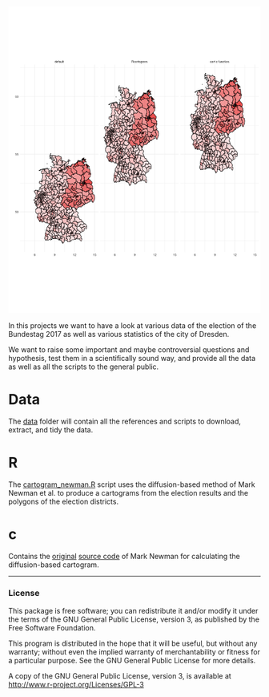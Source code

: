 ![left-winged-Germay](res/cartogram_newman_die_linke.png)

In this projects we want to have a look at various data of the election of the Bundestag 2017 as well as various statistics of the city of Dresden.

We want to raise some important and maybe controversial questions and hypothesis, test them in a scientifically sound way, and provide all the data as well as all the scripts to the general public.

# Data

The [data](data) folder will contain all the references and scripts to download, extract, and tidy the data.

# R

The [cartogram_newman.R](R/cartogram_newman.R) script uses the diffusion-based method of Mark Newman et al. to produce a cartograms from the election results and the polygons of the election districts.

# c

Contains the [original](http://www-personal.umich.edu/~mejn/cart/) [source code](c/cart.c) of Mark Newman for calculating the diffusion-based cartogram.

---

### License

This package is free software; you can redistribute it and/or modify it
under the terms of the GNU General Public License, version 3, as
published by the Free Software Foundation.

This program is distributed in the hope that it will be useful, but
without any warranty; without even the implied warranty of
merchantability or fitness for a particular purpose.  See the GNU
General Public License for more details.

A copy of the GNU General Public License, version 3, is available at
<http://www.r-project.org/Licenses/GPL-3>
